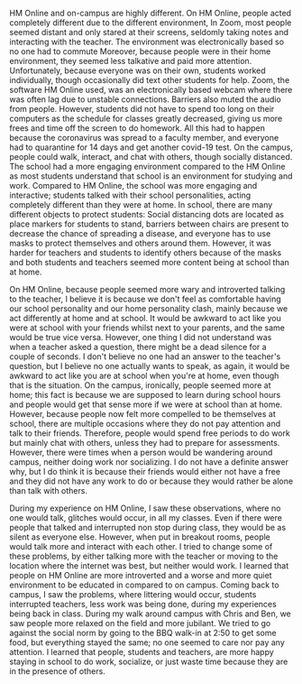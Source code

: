 HM Online and on-campus are highly different. On HM Online, people acted completely different due to the different environment, In Zoom, most people seemed distant
and only stared at their screens, seldomly taking notes and interacting with the teacher. The environment was electronically based so no one had to commute
Moreover, because people were in their home environment, they seemed less talkative and paid more attention. Unfortunately, because everyone was on their own, 
students worked individually, though occasionally did text other students for help. Zoom, the software HM Online used, was an electronically based webcam where
there was often lag due to unstable connections. Barriers also muted the audio from people. However, students did not have to spend too long on their computers
as the schedule for classes greatly decreased, giving us more frees and time off the screen to do homework. All this had to happen because the coronavirus was
spread to a faculty member, and everyone had to quarantine for 14 days and get another covid-19 test.
On the campus, people could walk, interact, and chat with others, though socially distanced. The school had a more engaging environment compared to the HM Online as 
most students understand that school is an environment for studying and work. Compared to HM Online, the school was more engaging and interactive; students talked with
their school personalities, acting completely different than they were at home. In school, there are many different objects to protect students: Social distancing dots
are located as place markers for students to stand, barriers between chairs are present to decrease the chance of spreading a disease, and everyone has to use masks to
protect themselves and others around them. However, it was harder for teachers and students to identify others because of the masks and both students and teachers seemed
more content being at school than at home.

On HM Online, because people seemed more wary and introverted talking to the teacher, I believe it is because we don't feel as comfortable having our school personality
and our home personality clash, mainly because we act differently at home and at school. It would be awkward to act like you were at school with your friends whilst next to
your parents, and the same would be true vice versa. However, one thing I did not understand was when a teacher asked a question, there might be a dead silence for a couple
of seconds. I don't believe no one had an answer to the teacher's question, but I believe no one actually wants to speak, as again, it would be awkward to act like you are at 
school when you're at home, even though that is the situation.
On the campus, ironically, people seemed more at home; this fact is because we are supposed to learn during school hours and people would get that sense more if we were at
school than at home. However, because people now felt more compelled to be themselves at school, there are multiple occasions where they do not pay attention and talk to 
their friends. Therefore, people would spend free periods to do work but mainly chat with others, unless they had to prepare for assessments. However, there were times when
a person would be wandering around campus, neither doing work nor socializing. I do not have a definite answer why, but I do think it is because their friends would either
not have a free and they did not have any work to do or because they would rather be alone than talk with others.

During my experience on HM Online, I saw these observations, where no one would talk, glitches would occur, in all my classes. Even if there were people that talked and
interrupted non stop during class, they would be as silent as everyone else. However, when put in breakout rooms, people would talk more and interact with each other. 
I tried to change some of these problems, by either talking more with the teacher or moving to the location where the internet was best, but neither would work.
I learned that people on HM Online are more introverted and a worse and more quiet environment to be educated in compared to on campus.
Coming back to campus, I saw the problems, where littering would occur, students interrupted teachers, less work was being done, during my experiences being back in class.
During my walk around campus with Chris and Ben, we saw people more relaxed on the field and more jubilant. We tried to go against the social norm by going to the BBQ 
walk-in at 2:50 to get some food, but everything stayed the same; no one seemed to care nor pay any attention. I learned that people, students and teachers, are more happy 
staying in school to do work, socialize, or just waste time because they are in the presence of others. 

